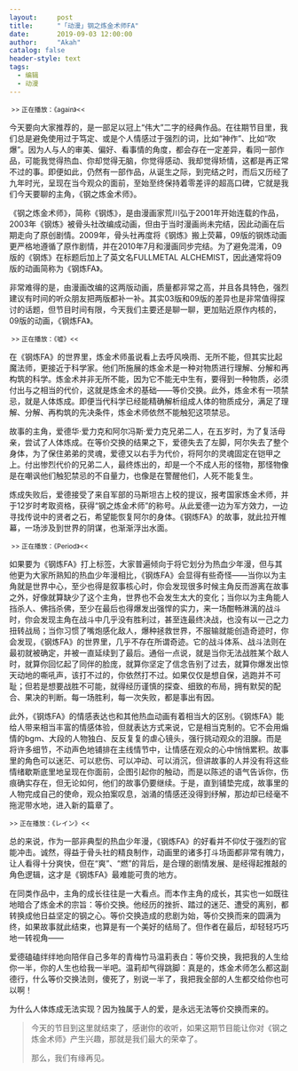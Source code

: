 ```yaml
---
layout:     post
title:      "「动漫」钢之炼金术师FA"
date:       2019-09-03 12:00:00
author:     "Akah"
catalog: false
header-style: text
tags:
  - 编辑
  - 动漫
---
```


<small> >> 正在播放：《again》<< </small>

今天要向大家推荐的，是一部足以冠上“伟大”二字的经典作品。在往期节目里，我们总是避免使用过于笃定、或是个人情感过于强烈的词，比如“神作”、比如“吹爆”。因为人与人的审美、偏好、看事情的角度，都会存在一定差异，看同一部作品，可能我觉得热血、你却觉得无脑，你觉得感动、我却觉得矫情，这都是再正常不过的事。即便如此，仍然有一部作品，从诞生之际，到完结之时，而后又历经了九年时光，呈现在当今观众的面前，至始至终保持着零差评的超高口碑，它就是我们今天要聊的主角，《钢之炼金术师》。

《钢之炼金术师》，简称《钢炼》，是由漫画家荒川弘于2001年开始连载的作品，2003年《钢炼》被骨头社改编成动画，但由于当时漫画尚未完结，因此动画在后期走向了原创剧情。2009年，骨头社再度将《钢炼》搬上荧幕，09版的钢炼动画更严格地遵循了原作剧情，并在2010年7月和漫画同步完结。为了避免混淆，09版的《钢炼》在标题后加上了英文名FULLMETAL ALCHEMIST，因此通常将09版的动画简称为《钢炼FA》。

非常难得的是，由漫画改编的这两版动画，质量都非常之高，并且各具特色，强烈建议有时间的听众朋友把两版都补一补。其实03版和09版的差异也是非常值得探讨的话题，但节目时间有限，今天我们主要还是聊一聊，更加贴近原作内核的，09版的动画，《钢炼FA》。

 

<small> >> 正在播放：《嘘》<< </small>

在《钢炼FA》的世界里，炼金术师虽说看上去呼风唤雨、无所不能，但其实比起魔法师，更接近于科学家。他们所施展的炼金术是一种对物质进行理解、分解和再构筑的科学。炼金术并非无所不能，因为它不能无中生有，要得到一种物质，必须付出与之相当的代价，这就是炼金术的基础——等价交换。此外，炼金术有一项禁忌，就是人体炼成。即便当代科学已经能精确解析组成人体的物质成分，满足了理解、分解、再构筑的先决条件，炼金术师依然不能触犯这项禁忌。

故事的主角，爱德华·爱力克和阿尔冯斯·爱力克兄弟二人，在五岁时，为了复活母亲，尝试了人体炼成。在等价交换的结果之下，爱德失去了左脚，阿尔失去了整个身体，为了保住弟弟的灵魂，爱德又以右手为代价，将阿尔的灵魂固定在铠甲之上。付出惨烈代价的兄弟二人，最终炼出的，却是一个不成人形的怪物，那怪物像是在嘲讽他们触犯禁忌的不自量力，也像是在警醒他们，人死不能复生。

炼成失败后，爱德接受了来自军部的马斯坦古上校的提议，报考国家炼金术师，并于12岁时考取资格，获得“钢之炼金术师”的称号。从此爱德一边为军方效力，一边寻找传说中的贤者之石，希望能恢复阿尔的身体。《钢炼FA》的故事，就此拉开帷幕，一场涉及到世界的阴谋，也渐渐浮出水面。

 

<small> >> 正在播放：《Period》<< </small>

如果要为《钢炼FA》打上标签，大家普遍倾向于将它划分为热血少年漫，但与其他更为大家所熟知的热血少年漫相比，《钢炼FA》会显得有些奇怪——当你以为主角就是世界中心，至少也得是叙事核心时，你会发现很多时候主角反而游离在故事之外，好像就算缺少了这个主角，世界也不会发生太大的变化；当你以为主角能人挡杀人、佛挡杀佛，至少在最后也得爆发出强悍的实力，来一场酣畅淋漓的战斗时，你会发现主角在战斗中几乎没有胜利过，甚至连最终决战，也没有以一己之力扭转战局；当你习惯了嘴炮感化敌人，爆种拯救世界，不服输就能创造奇迹时，你会发现，《钢炼FA》的世界里，几乎不存在所谓奇迹。它的战斗体系、战斗法则在最初就被确定，并被一直延续到了最后。通俗一点说，就是当你无法战胜某个敌人时，就算你回忆起了同伴的脸庞，就算你坚定了信念告别了过去，就算你爆发出惊天动地的嘶吼声，该打不过的，你依然打不过。如果仅仅是想自保，逃跑并不可耻；但若是想要战胜不可能，就得经历谨慎的探查、细致的布局，拥有默契的配合、果决的判断。每一场胜利，每一次失败，都是事出有因。

此外，《钢炼FA》的情感表达也和其他热血动画有着相当大的区别。《钢炼FA》能给人带来相当丰富的情感体验，但就表达方式来说，它是相当克制的。它不会用煽情的bgm、大段的人物独白、反反复复的虐心镜头，强行挑动观众的泪腺。而是将许多细节，不动声色地铺排在主线情节中，让情感在观众的心中悄悄累积。故事里的角色可以迷茫、可以悲伤、可以冲动、可以消沉，但讲故事的人并没有将这些情绪歇斯底里地呈现在你面前，企图引起你的触动，而是以陈述的语气告诉你，伤痕确实存在，但无论如何，他们的故事仍要继续。于是，直到铺垫完成，故事里的人物完成自己的使命，观众拍案叹息，汹涌的情感还没得到纾解，那边却已经毫不拖泥带水地，进入新的篇章了。

 

<small> >> 正在播放：《レイン》<< </small>

总的来说，作为一部非典型的热血少年漫，《钢炼FA》的好看并不仰仗于强烈的官能冲击。诚然，得益于骨头社的精良制作，动画里的诸多打斗场面都非常有魄力，让人看得十分爽快，但在“爽”、“燃”的背后，是合理的剧情发展、是经得起推敲的角色逻辑，这才是《钢炼FA》最难能可贵的地方。

在同类作品中，主角的成长往往是一大看点。而本作主角的成长，其实也一如既往地暗合了炼金术的宗旨：等价交换。他经历的挫折、踏过的迷茫、遭受的离别，都转换成他日益坚定的钢之心。等价交换造成的悲剧为始，等价交换而来的圆满为终，如果故事就此结束，也算是有一个美好的结局了。但作者在最后，却轻轻巧巧地一转视角——

爱德磕磕绊绊地向陪伴自己多年的青梅竹马温莉表白：等价交换，我把我的人生给你一半，你的人生也给我一半吧。温莉却气得跳脚：真是的，炼金术师怎么都这副德行，什么等价交换法则，傻死了，别说一半了，我把我全部的人生都交给你也可以啊！

为什么人体炼成无法实现？因为独属于人的爱，是永远无法等价交换而来的。




> 今天的节目到这里就结束了，感谢你的收听，如果这期节目能让你对《钢之炼金术师》产生兴趣，那就是我们最大的荣幸了。
>
> 那么，我们有缘再见。
